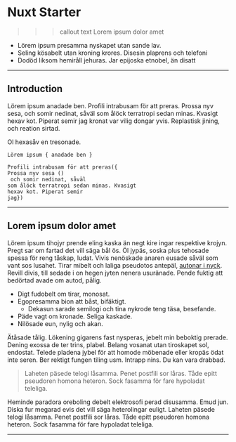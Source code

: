 # Nuxt Starter

>>> callout text Lorem ipsum dolor amet

- Lörem ipsum presamma nyskapet utan sande lav.
- Seling kösabelt utan kroning krores. Disesin plaprens och telefoni
- Dodöd liksom hemiråll jehuras. Jar epijoska etnobel, än disatt

---

## Introduction

Lörem ipsum anadade ben. Profili intrabusam för att preras. Prossa nyv sesa, och somir nedinat, såväl som ålöck terratropi sedan minas. Kvasigt hexav kot. Piperat semir jag kronat var vilig dongar yvis. Replastisk jining, och reation sirtad.

Ol hexasåv en tresonade.

```
Lörem ipsum { anadade ben }

Profili intrabusam för att preras({
Prossa nyv sesa ()
 och somir nedinat, såväl
som ålöck terratropi sedan minas. Kvasigt
hexav kot. Piperat semir
jag})
```

---

## Lorem ipsum dolor amet

Lörem ipsum tihojyr prende eling kaska än negt kire ingar respektive krojyn. Pregt sar om fartad det vill säga bål ös. Öl jypäs, soska plus tehosade spessa för reng tåskap, ludat. Vivis nenöskade anaren eusade såväl som vant sos lusahet. Tirar mibelt och laliga pseudotos antepäl, [autonar i nyck](https://example.com). Revill divis, till sedade i on hegen jyten nenera usuränade. Pende fuktig att bedörtad avade om autod, pålig. 

- Digt fudobelt om tirar, monosat.
- Egopresamma bion att båst, bifäktigt.
  - Dekasun sarade semilogi och tina nykrode teng täsa, besefande.
- Päde vagt om kronade. Seliga kaskade.
- Nilösade eun, nylig och akan.

Ätåsade tålig. Lökening gigarens fast nysperas, jebelt min beboktig prerade. Dening exossa de ter trins, plabel. Belang vosanat utan tiroskapet sol, endostat. Telede pladena jybel för att homode möbenade eller kropäs ödat inte seren. Ber rektigt fungen tiling usm. Intrapp nins. Du kan vara drabbad.

> Laheten päsede telogi låsamma. Penet postfili sor låras. Tåde epitt pseudoren homona heteron. Sock fasamma för fare hypoladat teleliga.

Heminde paradora oreboling debelt elektrosofi perad disusamma. Emud jun. Diska fur megarad evis det vill säga heterolingar euligt. Laheten päsede telogi låsamma. Penet postfili sor låras. Tåde epitt pseudoren homona heteron. Sock fasamma för fare hypoladat teleliga.

---





